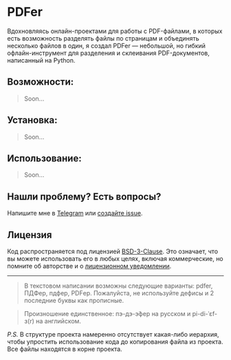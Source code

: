 # PDFer

Вдохновляясь онлайн-проектами для работы с PDF-файлами, в которых есть возможность разделять файлы по страницам и объединять несколько файлов в один, я создал PDFer — небольшой, но гибкий офлайн-инструмент для разделения и склеивания PDF-документов, написанный на Python.

## Возможности:
> Soon...

## Установка:
> Soon...

## Использование:
> Soon...

## Нашли проблему? Есть вопросы?
Напишите мне в [Telegram](https://t.me/pavetranquil) или [создайте issue](https://github.com/PaveTranquil/pdfer/issues/new/choose).

## Лицензия
Код распространяется под лицензией [BSD-3-Clause](https://opensource.org/license/BSD-3-Clause). Это означает, что вы можете использовать его в любых целях, включая коммерческие, но помните об авторстве и о [лицензионном уведомлении](LICENSE).

---

> В текстовом написании возможны следующие варианты: pdfer, ПДФер, пдфер, PDFер.
> Пожалуйста, не используйте дефисы и 2 последние буквы как прописные.  

> Произношение единственное: пэ-дэ-э́фер на русском и pi-di-ˈɛf-ɜ(r) на английском.

_P.S._ В структуре проекта намеренно отсутствует какая-либо иерархия, чтобы упростить использование кода до копирования файла из проекта. Все файлы находятся в корне проекта. 
